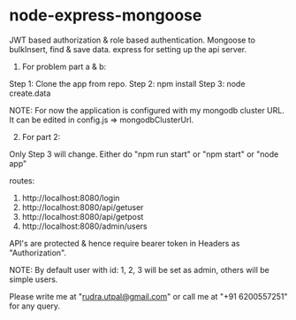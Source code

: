 # node-express-mongoose
JWT based authorization &amp; role based authentication. Mongoose to bulkInsert, find &amp; save data. express for setting up the api server.

1. For problem part a & b:

Step 1: Clone the app from repo.
Step 2: npm install
Step 3: node create.data

NOTE: For now the application is configured with my mongodb cluster URL. It can be edited in config.js => mongodbClusterUrl.

2. For part 2:

Only Step 3 will change.
Either do "npm run start" or "npm start" or "node app"

routes:

1. http://localhost:8080/login
2. http://localhost:8080/api/getuser
3. http://localhost:8080/api/getpost
4. http://localhost:8080/admin/users

API's are protected & hence require bearer token in Headers as "Authorization". 


NOTE: By default user with id: 1, 2, 3 will be set as admin, others will be simple users.

Please write me at "rudra.utpal@gmail.com" or call me at "+91 6200557251" for any query.